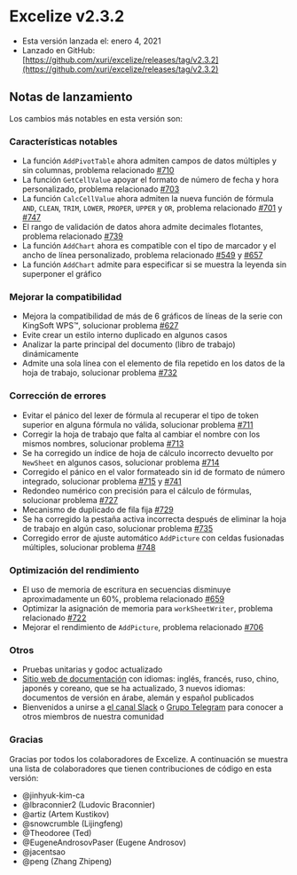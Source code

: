 # Excelize v2.3.2

* Esta versión lanzada el: enero 4, 2021
* Lanzado en GitHub: [https://github.com/xuri/excelize/releases/tag/v2.3.2](https://github.com/xuri/excelize/releases/tag/v2.3.2)

## Notas de lanzamiento

Los cambios más notables en esta versión son:

### Características notables

* La función `AddPivotTable` ahora admiten campos de datos múltiples y sin columnas, problema relacionado [#710](https://github.com/xuri/excelize/issues/710)
* La función `GetCellValue` apoyar el formato de número de fecha y hora personalizado, problema relacionado [#703](https://github.com/xuri/excelize/issues/703)
* La función `CalcCellValue` ahora admiten la nueva función de fórmula `AND`, `CLEAN`, `TRIM`, `LOWER`, `PROPER`, `UPPER` y `OR`, problema relacionado [#701](https://github.com/xuri/excelize/issues/701) y [#747](https://github.com/xuri/excelize/issues/747)
* El rango de validación de datos ahora admite decimales flotantes, problema relacionado [#739](https://github.com/xuri/excelize/issues/739)
* La función `AddChart` ahora es compatible con el tipo de marcador y el ancho de línea personalizado, problema relacionado [#549](https://github.com/xuri/excelize/issues/549) y [#657](https://github.com/xuri/excelize/issues/657)
* La función `AddChart` admite para especificar si se muestra la leyenda sin superponer el gráfico

### Mejorar la compatibilidad

* Mejora la compatibilidad de más de 6 gráficos de líneas de la serie con KingSoft WPS&trade;, solucionar problema [#627](https://github.com/xuri/excelize/issues/627)
* Evite crear un estilo interno duplicado en algunos casos
* Analizar la parte principal del documento (libro de trabajo) dinámicamente
* Admite una sola línea con el elemento de fila repetido en los datos de la hoja de trabajo, solucionar problema [#732](https://github.com/xuri/excelize/issues/732)

### Corrección de errores

* Evitar el pánico del lexer de fórmula al recuperar el tipo de token superior en alguna fórmula no válida, solucionar problema [#711](https://github.com/xuri/excelize/issues/711)
* Corregir la hoja de trabajo que falta al cambiar el nombre con los mismos nombres, solucionar problema [#713](https://github.com/xuri/excelize/issues/713)
* Se ha corregido un índice de hoja de cálculo incorrecto devuelto por `NewSheet` en algunos casos, solucionar problema [#714](https://github.com/xuri/excelize/issues/714)
* Corregido el pánico en el valor formateado sin id de formato de número integrado, solucionar problema [#715](https://github.com/xuri/excelize/issues/715) y [#741](https://github.com/xuri/excelize/issues/741)
* Redondeo numérico con precisión para el cálculo de fórmulas, solucionar problema [#727](https://github.com/xuri/excelize/issues/727)
* Mecanismo de duplicado de fila fija [#729](https://github.com/xuri/excelize/issues/729)
* Se ha corregido la pestaña activa incorrecta después de eliminar la hoja de trabajo en algún caso, solucionar problema [#735](https://github.com/xuri/excelize/issues/735)
* Corregido error de ajuste automático `AddPicture` con celdas fusionadas múltiples, solucionar problema [#748](https://github.com/xuri/excelize/issues/748)

### Optimización del rendimiento

* El uso de memoria de escritura en secuencias disminuye aproximadamente un 60%, problema relacionado [#659](https://github.com/xuri/excelize/issues/659)
* Optimizar la asignación de memoria para `workSheetWriter`, problema relacionado [#722](https://github.com/xuri/excelize/issues/722)
* Mejorar el rendimiento de `AddPicture`, problema relacionado [#706](https://github.com/xuri/excelize/issues/706)

### Otros

* Pruebas unitarias y godoc actualizado
* [Sitio web de documentación](https://xuri.me/excelize) con idiomas: inglés, francés, ruso, chino, japonés y coreano, que se ha actualizado, 3 nuevos idiomas: documentos de versión en árabe, alemán y español publicados
* Bienvenidos a unirse a [el canal Slack](https://join.slack.com/t/xuri/shared_invite/zt-eriqdkeo-wV04zcCdBiiZveFgY86Wzw) o [Grupo Telegram](https://t.me/excelize) para conocer a otros miembros de nuestra comunidad

### Gracias

Gracias por todos los colaboradores de Excelize. A continuación se muestra una lista de colaboradores que tienen contribuciones de código en esta versión:

* @jinhyuk-kim-ca
* @lbraconnier2 (Ludovic Braconnier)
* @artiz (Artem Kustikov)
* @snowcrumble (Lijingfeng)
* @Theodoree (Ted)
* @EugeneAndrosovPaser (Eugene Androsov)
* @jacentsao
* @peng (Zhang Zhipeng)
